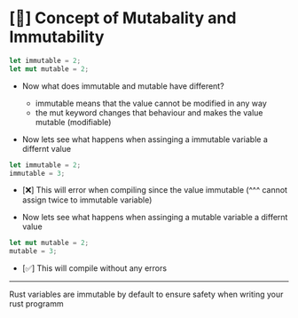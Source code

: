 # [🦀] Concept of Mutabality and Immutability
```rust
let immutable = 2;
let mut mutable = 2;
```
- Now what does immutable and mutable have different?
  - immutable means that the value cannot be modified in any way
  - the mut keyword changes that behaviour and makes the value mutable (modifiable)

- Now lets see what happens when assinging a immutable variable a differnt value
```rust
let immutable = 2;
immutable = 3;
```
- [❌] This will error when compiling since the value immutable
  (^^^ cannot assign twice to immutable variable)


- Now lets see what happens when assinging a mutable variable a differnt value
```rust
let mut mutable = 2;
mutable = 3;
```

- [✅] This will compile without any errors
------------------------------------------------
Rust variables are immutable by default to ensure safety when writing your rust programm
